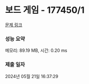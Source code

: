 # 보드 게임 - 177450/1 

[문제 링크](https://level.goorm.io/exam/177450/%EB%B3%B4%EB%93%9C-%EA%B2%8C%EC%9E%84/quiz/1) 

### 성능 요약

메모리: 89.19 MB, 시간: 0.20 ms

### 제출 일자

2024년 05월 21일 16:37:29

